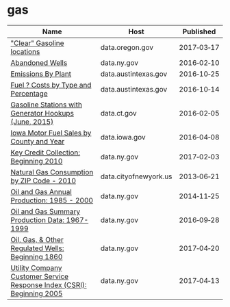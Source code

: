 # gas

Name | Host | Published
---- | ---- | ---------
["Clear" Gasoline locations](../datasets/qwux-prpy.md) | data.oregon.gov | 2017&#x2011;03&#x2011;17
[Abandoned Wells](../datasets/vgue-bamz.md) | data.ny.gov | 2016&#x2011;02&#x2011;10
[Emissions By Plant](../datasets/ukf5-i76d.md) | data.austintexas.gov | 2016&#x2011;10&#x2011;25
[Fuel ? Costs by Type and Percentage](../datasets/66kg-nz58.md) | data.austintexas.gov | 2016&#x2011;10&#x2011;14
[Gasoline Stations with Generator Hookups (June, 2015)](../datasets/7spe-y498.md) | data.ct.gov | 2016&#x2011;02&#x2011;05
[Iowa Motor Fuel Sales by County and Year](../datasets/hbwp-wys3.md) | data.iowa.gov | 2016&#x2011;04&#x2011;08
[Key Credit Collection: Beginning 2010](../datasets/kdjh-dhwi.md) | data.ny.gov | 2017&#x2011;02&#x2011;03
[Natural Gas Consumption by ZIP Code - 2010](../datasets/uedp-fegm.md) | data.cityofnewyork.us | 2013&#x2011;06&#x2011;21
[Oil and Gas Annual Production: 1985 - 2000](../datasets/qcf2-zajk.md) | data.ny.gov | 2014&#x2011;11&#x2011;25
[Oil and Gas Summary Production Data: 1967-1999](../datasets/8y5c-ebxg.md) | data.ny.gov | 2016&#x2011;09&#x2011;28
[Oil, Gas, & Other Regulated Wells: Beginning 1860](../datasets/szye-wmt3.md) | data.ny.gov | 2017&#x2011;04&#x2011;20
[Utility Company Customer Service Response Index (CSRI): Beginning 2005](../datasets/w3b5-8aqf.md) | data.ny.gov | 2017&#x2011;04&#x2011;13

